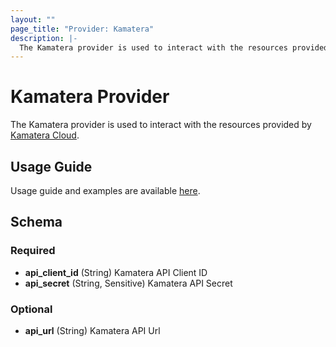 ```yaml
---
layout: ""
page_title: "Provider: Kamatera"
description: |-
  The Kamatera provider is used to interact with the resources provided by Kamatera Cloud.
---
```


# Kamatera Provider

The Kamatera provider is used to interact with the resources provided by [Kamatera Cloud](https://www.kamatera.com/express/compute/).

## Usage Guide

Usage guide and examples are available [here](https://github.com/Kamatera/terraform-provider-kamatera/blob/master/README.md#usage-guide).

<!-- schema generated by tfplugindocs -->
## Schema

### Required

- **api_client_id** (String) Kamatera API Client ID
- **api_secret** (String, Sensitive) Kamatera API Secret

### Optional

- **api_url** (String) Kamatera API Url